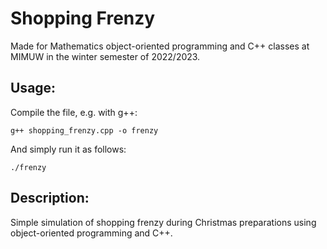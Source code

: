 # Shopping Frenzy 

Made for Mathematics object-oriented programming and C++ classes at MIMUW in the winter semester of 2022/2023.

## Usage:

Compile the file, e.g. with g++:
```
g++ shopping_frenzy.cpp -o frenzy
```
And simply run it as follows:
```
./frenzy
```
## Description:
Simple simulation of shopping frenzy during Christmas preparations using object-oriented programming and C++. 